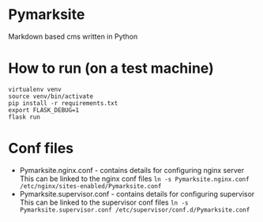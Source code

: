 # Pymarksite
Markdown based cms written in Python

# How to run (on a test machine)
```
virtualenv venv
source venv/bin/activate
pip install -r requirements.txt
export FLASK_DEBUG=1
flask run
```

# Conf files
- Pymarksite.nginx.conf - contains details for configuring nginx server
  This can be linked to the nginx conf files `ln -s Pymarksite.nginx.conf /etc/nginx/sites-enabled/Pymarksite.conf`
- Pymarksite.supervisor.conf - contains details for configuring supervisor
  This can be linked to the supervisor conf files `ln -s Pymarksite.supervisor.conf /etc/supervisor/conf.d/Pymarksite.conf`
